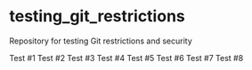 # testing_git_restrictions
Repository for testing Git restrictions and security

Test #1
Test #2
Test #3
Test #4
Test #5
Test #6
Test #7
Test #8
